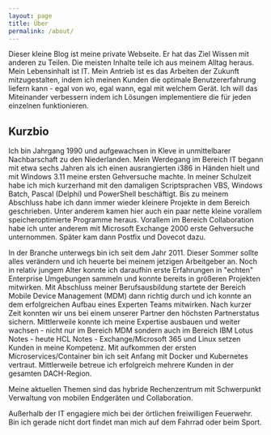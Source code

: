 ```yaml
---
layout: page
title: Über
permalink: /about/
---
```

Dieser kleine Blog ist meine private Webseite. Er hat das Ziel Wissen mit anderen zu Teilen. Die meisten Inhalte teile ich aus meinem Alltag heraus. Mein Lebensinhalt ist IT. Mein Antrieb ist es das Arbeiten der Zukunft mitzugestalten, indem ich meinen Kunden die optimale Benutzererfahrung liefern kann - egal von wo, egal wann, egal mit welchem Gerät. Ich will das Miteinander verbessern indem ich Lösungen implementiere die für jeden einzelnen funktionieren.  

## Kurzbio
Ich bin Jahrgang 1990 und aufgewachsen in Kleve in unmittelbarer Nachbarschaft zu den Niederlanden. Mein Werdegang im Bereich IT begann mit etwa sechs Jahren als ich einen ausrangierten i386 in Händen hielt und mit Windows 3.11 meine ersten Gehversuche machte. In meiner Schulzeit habe ich mich kurzerhand mit den damaligen Scriptsprachen VBS, Windows Batch, Pascal (Delphi) und PowerShell beschäftigt. Bis zu meinem Abschluss habe ich dann immer wieder kleinere Projekte in dem Bereich geschrieben. Unter anderem kamen hier auch ein paar nette kleine vorallem speicheroptimierte Programme heraus. Vorallem im Bereich Collaboration habe ich unter anderem mit Microsoft Exchange 2000 erste Gehversuche unternommen. Später kam dann Postfix und Dovecot dazu. 

In der Branche unterwegs bin ich seit dem Jahr 2011. Dieser Sommer sollte alles verändern und ich heuerte bei meinem jetzigen Arbeitgeber an. Noch in relativ jungem Alter konnte ich daraufhin erste Erfahrungen in "echten" Enterprise Umgebungen sammeln und konnte bereits in größeren Projekten mitwirken. Mit Abschluss meiner Berufsausbildung startete der Bereich Mobile Device Management (MDM) dann richtig durch und ich konnte an dem erfolgreichen Aufbau eines Experten Teams mitwirken. Nach kurzer Zeit konnten wir uns bei einem unserer Partner den höchsten Partnerstatus sichern. Mittlerweile konnte ich meine Expertise ausbauen und weiter wachsen - nicht nur im Bereich MDM sondern auch im Bereich IBM Lotus Notes - heute HCL Notes - Exchange/Microsoft 365 und Linux setzen Kunden in meine Kompetenz. Mit aufkommen der ersten Microservices/Container bin ich seit Anfang mit Docker und Kubernetes vertraut. Mittlerweile betreue ich erfolgreich mehrere Kunden in der gesamten DACH-Region. 

Meine aktuellen Themen sind das hybride Rechenzentrum mit Schwerpunkt Verwaltung von mobilen Endgeräten und Collaboration. 

Außerhalb der IT engagiere mich bei der örtlichen freiwilligen Feuerwehr. Bin ich gerade nicht dort findet man mich auf dem Fahrrad oder beim Sport. 

